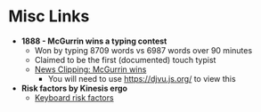 # Misc Links

- **1888 - McGurrin wins a typing contest**
  - Won by typing 8709 words vs 6987 words over 90 minutes
  - Claimed to be the first (documented) touch typist
  - [News Clipping: McGurrin wins](http://www.kanji.zinbun.kyoto-u.ac.jp/~yasuoka/QWERTY/1888-07-26.djvu)
    - You will need to use https://djvu.js.org/ to view this
- **Risk factors by Kinesis ergo**
  - [Keyboard risk factors](https://kinesis-ergo.com/solutions/keyboard-risk-factors/)